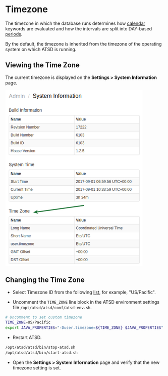 # Timezone

The timezone in which the database runs determines how [calendar](../shared/calendar.md) keywords are evaluated and how the intervals are split into DAY-based [periods](../api/data/series/period.md).

By the default, the timezone is inherited from the timezone of the operating system on which ATSD is running.

## Viewing the Time Zone

The current timezone is displayed on the **Settings > System Information** page.

![](../installation/images/server_time.png)

## Changing the Time Zone

* Select Timezone ID from the following [list](../shared/timezone-list.md), for example, "US/Pacific".

* Uncomment the `TIME_ZONE` line block in the ATSD environment settings file `/opt/atsd/atsd/conf/atsd-env.sh`.

```bash
# Uncomment to set custom timezone
TIME_ZONE=US/Pacific
export JAVA_PROPERTIES="-Duser.timezone=${TIME_ZONE} $JAVA_PROPERTIES"
```

* Restart ATSD.

```bash
/opt/atsd/atsd/bin/stop-atsd.sh
/opt/atsd/atsd/bin/start-atsd.sh
```

* Open the **Settings > System Information** page and verify that the new timezone setting is set.
